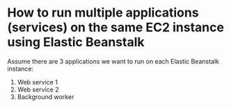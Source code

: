 # How to run multiple applications (services) on the same EC2 instance using Elastic Beanstalk

Assume there are 3 applications we want to run on each Elastic Beanstalk instance:
1. Web service 1
2. Web service 2
3. Background worker

